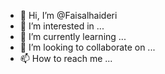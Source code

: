 - 👋 Hi, I’m @Faisalhaideri
- 👀 I’m interested in ...
- 🌱 I’m currently learning ...
- 💞️ I’m looking to collaborate on ...
- 📫 How to reach me ...

<!---
Faisalhaideri/Faisalhaideri is a ✨ special ✨ repository because its `README.md` (this file) appears on your GitHub profile.
You can click the Preview link to take a look at your changes.
--->
